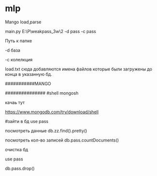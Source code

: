 # mlp

Mango load,parse

main.py E:\P\weakpass_3w\2 -d pass -c pass

Путь к папке

-d база 

-c колелкция

load.txt  сюда добавляются имена файлов которые были загружены до конца в указанную бд.


###########MANGO

###############
#shell
mongosh

качаь тут

https://www.mongodb.com/try/download/shell

#зайти в бд
use pass

посмотреть данные
db.zz.find().pretty()

посмотреть кол-во записей
db.pass.countDocuments()

очистка бд

use pass

db.pass.drop()